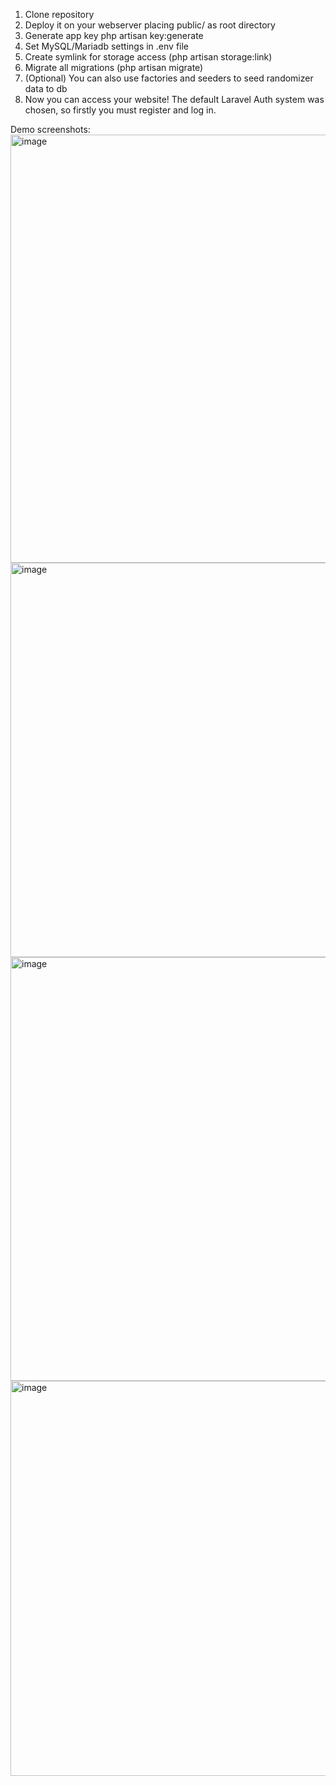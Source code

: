 1. Clone repository
2. Deploy it on your webserver placing public/ as root directory
3. Generate app key php artisan key:generate
4. Set MySQL/Mariadb settings in .env file
5. Create symlink for storage access (php artisan storage:link)
6. Migrate all migrations (php artisan migrate)
7. (Optional) You can also use factories and seeders to seed randomizer data to db
8. Now you can access your website! The default Laravel Auth system was chosen, so firstly you must register and log in.

Demo screenshots:
<img width="1354" height="685" alt="image" src="https://github.com/user-attachments/assets/f6cc8d42-d8aa-4c24-b3ef-698da4318eca" />
<img width="1341" height="631" alt="image" src="https://github.com/user-attachments/assets/eca6314d-4e1a-4aa9-9841-698dfd9c72c1" />
<img width="1356" height="678" alt="image" src="https://github.com/user-attachments/assets/5bf66458-3e94-4c46-82df-125182a470eb" />
<img width="1344" height="632" alt="image" src="https://github.com/user-attachments/assets/71ee6d41-099a-4b69-89fb-2d4b307d3b29" />


